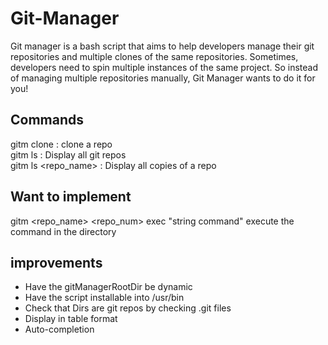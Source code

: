 # Git-Manager
Git manager is a bash script that aims to help developers manage their git repositories and multiple clones of the same repositories.
Sometimes, developers need to spin multiple instances of the same project. So instead of managing multiple repositories manually, Git Manager wants to do it for you!

## Commands
gitm clone <url>    :  clone a repo  
gitm ls             : Display all git repos  
gitm ls <repo_name> : Display all copies of a repo  
  
## Want to implement
gitm <repo_name> <repo_num> exec "string command"  execute the command in the directory

## improvements
* Have the gitManagerRootDir be dynamic  
* Have the script installable into /usr/bin
* Check that Dirs are git repos by checking .git files
* Display in table format
* Auto-completion
